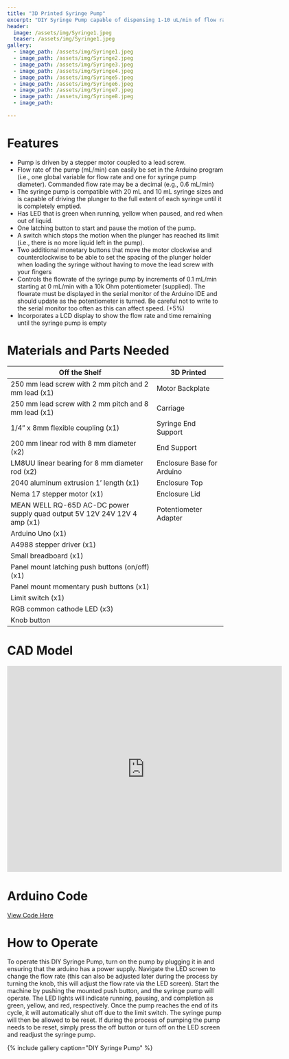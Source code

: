 ```yaml
---
title: "3D Printed Syringe Pump"
excerpt: "DIY Syringe Pump capable of dispensing 1-10 uL/min of flow rate with adjustable interface"
header:
  image: /assets/img/Syringe1.jpeg
  teaser: /assets/img/Syringe1.jpeg
gallery:
  - image_path: /assets/img/Syringe1.jpeg
  - image_path: /assets/img/Syringe2.jpeg
  - image_path: /assets/img/Syringe3.jpeg
  - image_path: /assets/img/Syringe4.jpeg
  - image_path: /assets/img/Syringe5.jpeg
  - image_path: /assets/img/Syringe6.jpeg
  - image_path: /assets/img/Syringe7.jpeg
  - image_path: /assets/img/Syringe8.jpeg
  - image_path:
   
---
```


# Features

* Pump is driven by a stepper motor coupled to a lead screw.
* Flow rate of the pump (mL/min) can easily be set in the Arduino program (i.e., one
global variable for flow rate and one for syringe pump diameter). Commanded flow rate
may be a decimal (e.g., 0.6 mL/min)
* The syringe pump is compatible with 20 mL and 10 mL syringe sizes and is
capable of driving the plunger to the full extent of each syringe until it is completely
emptied.
* Has LED that is green when running, yellow when paused, and red when out of liquid.
* One latching button to start and pause the motion of the pump.
* A switch which stops the motion when the plunger has reached its limit (i.e., there is no
more liquid left in the pump).
* Two additional monetary buttons that move the motor clockwise and counterclockwise
to be able to set the spacing of the plunger holder when loading the syringe without
having to move the lead screw with your fingers
* Controls the flowrate of the syringe pump by increments of 0.1 mL/min starting at 0
mL/min with a 10k Ohm potentiometer (supplied). The flowrate must be displayed in
the serial monitor of the Arduino IDE and should update as the potentiometer is turned.
Be careful not to write to the serial monitor too often as this can affect speed. (+5%)
* Incorporates a LCD display to show the flow rate and time remaining until
the syringe pump is empty

# Materials and Parts Needed

| Off the Shelf                                                                 | 3D Printed                  |
| ----------------------------------------------------------------------------- | --------------------------- |
| 250 mm lead screw with 2 mm pitch and 2 mm lead (x1)                          | Motor Backplate             |
| 250 mm lead screw with 2 mm pitch and 8 mm lead (x1)                          | Carriage                    |
| 1/4” x 8mm flexible coupling (x1)                                             | Syringe End Support         |
| 200 mm linear rod with 8 mm diameter (x2)                                     | End Support                 |
| LM8UU linear bearing for 8 mm diameter rod (x2)                               | Enclosure Base for Arduino |
| 2040 aluminum extrusion 1’ length (x1)                                        | Enclosure Top               |
| Nema 17 stepper motor (x1)                                                    | Enclosure Lid               |
| MEAN WELL RQ-65D AC-DC power supply quad output 5V 12V 24V 12V 4 amp (x1)     | Potentiometer Adapter       |
| Arduino Uno (x1)                                                              |                             |
| A4988 stepper driver (x1)                                                     |                             |
| Small breadboard (x1)                                                         |                             |
| Panel mount latching push buttons (on/off) (x1)                               |                             |
| Panel mount momentary push buttons (x1)                                       |                             |
| Limit switch (x1)                                                             |                             |
| RGB common cathode LED (x3)                                                   |                             |
| Knob button                                                                   |                             |


# CAD Model
<iframe src="https://vanderbilt643.autodesk360.com/shares/public/SH286ddQT78850c0d8a4257dd1c1c5818cd6?mode=embed" width="640" height="480" allowfullscreen="true" webkitallowfullscreen="true" mozallowfullscreen="true"  frameborder="0"></iframe>

# Arduino Code
[View Code Here](https://github.com/CynthiaHng/CynthiaHng.github.io/blob/main/assets/img/Syringe_Pump_Code_V6.ino)

# How to Operate

To operate this DIY Syringe Pump, turn on the pump by plugging it in and ensuring that the arduino has a power supply. Navigate the LED screen to change the flow rate (this can also be adjusted later during the process by turning the knob, this will adjust the flow rate via the LED screen). Start the machine by pushing the mounted push button, and the syringe pump will operate. The LED lights will indicate running, pausing, and completion as green, yellow, and red, respectively. Once the pump reaches the end of its cycle, it will automatically shut off due to the limit switch. The syringe pump will then be allowed to be reset. If during the process of pumping the pump needs to be reset, simply press the off button or turn off on the LED screen and readjust the syringe pump.

{% include gallery caption="DIY Syringe Pump" %}
